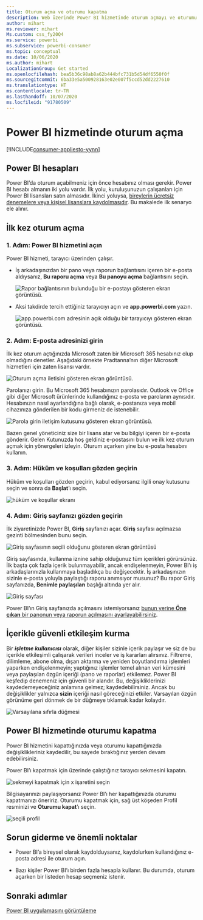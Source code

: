 ```yaml
---
title: Oturum açma ve oturumu kapatma
description: Web üzerinde Power BI hizmetinde oturum açmayı ve oturumu kapatmayı öğrenin.
author: mihart
ms.reviewer: mihart
Ms.custom: css_fy20Q4
ms.service: powerbi
ms.subservice: powerbi-consumer
ms.topic: conceptual
ms.date: 10/06/2020
ms.author: mihart
LocalizationGroup: Get started
ms.openlocfilehash: bea5b36c98ab8a62b444bfc731b5d54df6550f0f
ms.sourcegitcommit: 6ba33e5a500928163e02e007f5ccd52dd2227610
ms.translationtype: HT
ms.contentlocale: tr-TR
ms.lasthandoff: 10/07/2020
ms.locfileid: "91780509"
---
```

# <a name="sign-in-to-power-bi-service"></a>Power BI hizmetinde oturum açma

[!INCLUDE[consumer-appliesto-yynn](../includes/consumer-appliesto-yynn.md)]

## <a name="power-bi-accounts"></a>Power BI hesapları
Power BI’da oturum açabilmeniz için önce hesabınız olması gerekir. Power BI hesabı almanın iki yolu vardır. İlk yolu, kuruluşunuzun çalışanları için Power BI lisansları satın almasıdır. İkinci yoluysa, [bireylerin ücretsiz denemelere veya kişisel lisanslara kaydolmasıdır](../fundamentals/service-self-service-signup-for-power-bi.md). Bu makalede ilk senaryo ele alınır.

## <a name="sign-in-for-the-first-time"></a>İlk kez oturum açma

### <a name="step-1-open-the-power-bi-service"></a>1\. Adım: Power BI hizmetini açın
Power BI hizmeti, tarayıcı üzerinden çalışır. 

- İş arkadaşınızdan bir pano veya raporun bağlantısını içeren bir e-posta aldıysanız, **Bu raporu açma** veya **Bu panoyu açma** bağlantısını seçin.

    ![Rapor bağlantısının bulunduğu bir e-postayı gösteren ekran görüntüsü.](media/end-user-sign-in/power-bi-share.png)    

- Aksi takdirde tercih ettiğiniz tarayıcıyı açın ve **app.powerbi.com** yazın.

    ![app.powerbi.com adresinin açık olduğu bir tarayıcıyı gösteren ekran görüntüsü.](media/end-user-sign-in/power-bi-signin.png)    


### <a name="step-2-type-your-email-address"></a>2\. Adım: E-posta adresinizi girin
İlk kez oturum açtığınızda Microsoft zaten bir Microsoft 365 hesabınız olup olmadığını denetler. Aşağıdaki örnekte Pradtanna’nın diğer Microsoft hizmetleri için zaten lisansı vardır. 

![Oturum açma iletisini gösteren ekran görüntüsü.](media/end-user-sign-in/power-bi-already.png)

Parolanızı girin. Bu Microsoft 365 hesabınızın parolasıdır. Outlook ve Office gibi diğer Microsoft ürünlerinde kullandığınız e-posta ve parolanın aynısıdır.  Hesabınızın nasıl ayarlandığına bağlı olarak, e-postanıza veya mobil cihazınıza gönderilen bir kodu girmeniz de istenebilir.   

![Parola girin iletişim kutusunu gösteren ekran görüntüsü.](media/end-user-sign-in/power-bi-pass.png)

Bazen genel yöneticiniz size bir lisans atar ve bu bilgiyi içeren bir e-posta gönderir. Gelen Kutunuzda hoş geldiniz e-postasını bulun ve ilk kez oturum açmak için yönergeleri izleyin. Oturum açarken yine bu e-posta hesabını kullanın. 
 
### <a name="step-3-review-the-terms-and-conditions"></a>3\. Adım: Hüküm ve koşulları gözden geçirin
Hüküm ve koşulları gözden geçirin, kabul ediyorsanız ilgili onay kutusunu seçin ve sonra da **Başlat**’ı seçin.

![hüküm ve koşullar ekranı](media/end-user-sign-in/power-bi-term.png)



### <a name="step-4-review-your-home-landing-page"></a>4\. Adım: Giriş sayfanızı gözden geçirin
İlk ziyaretinizde Power BI, **Giriş** sayfanızı açar. **Giriş** sayfası açılmazsa gezinti bölmesinden bunu seçin. 

![Giriş sayfasının seçili olduğunu gösteren ekran görüntüsü](media/end-user-sign-in/power-bi-home-blank.png)

Giriş sayfasında, kullanma iznine sahip olduğunuz tüm içerikleri görürsünüz. İlk başta çok fazla içerik bulunmayabilir, ancak endişelenmeyin, Power BI’ı iş arkadaşlarınızla kullanmaya başladıkça bu değişecektir. İş arkadaşınızın sizinle e-posta yoluyla paylaştığı raporu anımsıyor musunuz? Bu rapor Giriş sayfanızda, **Benimle paylaşılan** başlığı altında yer alır.

![Giriş sayfası](media/end-user-sign-in/power-bi-home-new.png)

Power BI’ın Giriş sayfanızda açılmasını istemiyorsanız [bunun yerine **Öne çıkan** bir panonun veya raporun açılmasını ayarlayabilirsiniz](end-user-featured.md). 

## <a name="safely-interact-with-content"></a>İçerikle güvenli etkileşim kurma
Bir ***işletme kullanıcısı*** olarak, diğer kişiler sizinle içerik paylaşır ve siz de bu içerikle etkileşimli çalışarak verileri inceler ve iş kararları alırsınız.  Filtreme, dilimleme, abone olma, dışarı aktarma ve yeniden boyutlandırma işlemleri yaparken endişelenmeyin; yaptığınız işlemler temel alınan veri kümesini veya paylaşılan özgün içeriği (pano ve raporlar) etkilemez. Power BI keşfedip denemeniz için güvenli bir alandır. Bu, değişikliklerinizi kaydedemeyeceğiniz anlamına gelmez; kaydedebilirsiniz. Ancak bu değişiklikler yalnızca **sizin** içeriği nasıl göreceğinizi etkiler. Varsayılan özgün görünüme geri dönmek de bir düğmeye tıklamak kadar kolaydır.

![Varsayılana sıfırla düğmesi](media/end-user-sign-in/power-bi-reset.png)

## <a name="sign-out-of-the-power-bi-service"></a>Power BI hizmetinde oturumu kapatma
Power BI hizmetini kapattığınızda veya oturumu kapattığınızda değişiklikleriniz kaydedilir, bu sayede bıraktığınız yerden devam edebilirsiniz.

Power BI’ı kapatmak için üzerinde çalıştığınız tarayıcı sekmesini kapatın. 

![sekmeyi kapatmak için x işaretini seçin](media/end-user-sign-in/power-bi-close-tab.png) 

Bilgisayarınızı paylaşıyorsanız Power BI’ı her kapattığınızda oturumu kapatmanızı öneririz.  Oturumu kapatmak için, sağ üst köşeden Profil resminizi ve **Oturumu kapat**’ı seçin.  

![seçili profil](media/end-user-sign-in/power-bi-signout.png) 

## <a name="troubleshooting-and-considerations"></a>Sorun giderme ve önemli noktalar
- Power BI’a bireysel olarak kaydolduysanız, kaydolurken kullandığınız e-posta adresi ile oturum açın.

- Bazı kişiler Power BI’ı birden fazla hesapla kullanır. Bu durumda, oturum açarken bir listeden hesap seçmeniz istenir. 

## <a name="next-steps"></a>Sonraki adımlar
[Power BI uygulamasını görüntüleme](end-user-app-view.md)
